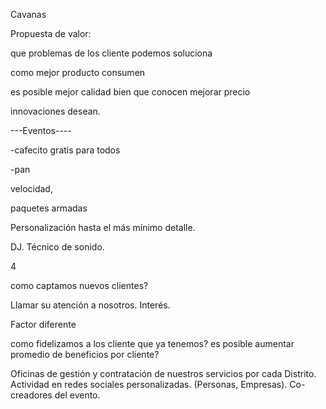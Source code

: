 
Cavanas

Propuesta de valor:

que problemas de los cliente podemos soluciona 

como mejor producto consumen

es posible mejor calidad bien que conocen
mejorar precio

innovaciones desean.


---Eventos----

-cafecito gratis para todos

-pan

velocidad, 

paquetes armadas

Personalización hasta el más mínimo detalle.

DJ. Técnico de sonido.

4

como captamos nuevos clientes?

Llamar su atención a nosotros. Interés.

Factor diferente


como fidelizamos a los cliente que ya tenemos?
es posible aumentar promedio de beneficios por cliente?

Oficinas de gestión y contratación de nuestros servicios por cada Distrito.
Actividad en redes sociales personalizadas. (Personas, Empresas).
Co-creadores  del evento.

